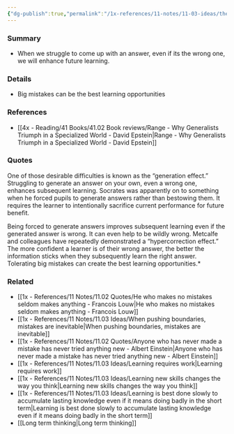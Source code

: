 ```yaml
---
{"dg-publish":true,"permalink":"/1x-references/11-notes/11-03-ideas/the-generation-effect-even-a-wrong-answer-helps-you-learn-better-than-no-answer/","title":"The Generation Effect - Even a wrong answer helps you learn better than no answer","created":"2024-02-08T20:56:59.269+03:00","updated":"2024-02-14T20:18:22.617+03:00"}
---
```



### Summary
- When we struggle to come up with an answer, even if its the wrong one, we will enhance future learning.

### Details
- Big mistakes can be the best learning opportunities

### References
- [[4x - Reading/41 Books/41.02 Book reviews/Range - Why Generalists Triumph in a Specialized World - David Epstein\|Range - Why Generalists Triumph in a Specialized World - David Epstein]]

### Quotes
One of those desirable difficulties is known as the “generation effect.” Struggling to generate an answer on your own, even a wrong one, enhances subsequent learning. Socrates was apparently on to something when he forced pupils to generate answers rather than bestowing them. It requires the learner to intentionally sacrifice current performance for future benefit.

Being forced to generate answers improves subsequent learning even if the generated answer is wrong. It can even help to be wildly wrong. Metcalfe and colleagues have repeatedly demonstrated a “hypercorrection effect.” The more confident a learner is of their wrong answer, the better the information sticks when they subsequently learn the right answer. Tolerating big mistakes can create the best learning opportunities.*

### Related
- [[1x - References/11 Notes/11.02 Quotes/He who makes no mistakes seldom makes anything - Francois Louw\|He who makes no mistakes seldom makes anything - Francois Louw]]
- [[1x - References/11 Notes/11.03 Ideas/When pushing boundaries, mistakes are inevitable\|When pushing boundaries, mistakes are inevitable]]
- [[1x - References/11 Notes/11.02 Quotes/Anyone who has never made a mistake has never tried anything new - Albert Einstein\|Anyone who has never made a mistake has never tried anything new - Albert Einstein]]
- [[1x - References/11 Notes/11.03 Ideas/Learning requires work\|Learning requires work]]
- [[1x - References/11 Notes/11.03 Ideas/Learning new skills changes the way you think\|Learning new skills changes the way you think]]
- [[1x - References/11 Notes/11.03 Ideas/Learning is best done slowly to accumulate lasting knowledge even if it means doing badly in the short term\|Learning is best done slowly to accumulate lasting knowledge even if it means doing badly in the short term]]
- [[Long term thinking\|Long term thinking]]